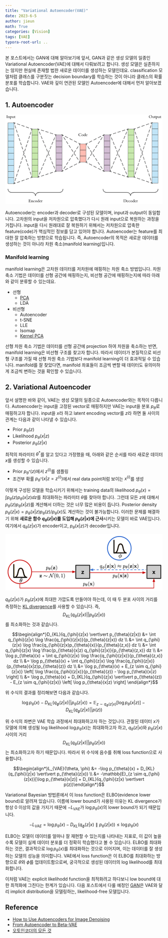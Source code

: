 ```yaml
---
title: "Variational Autoencoder(VAE)"
date: 2023-6-5
author: jieun
math: True
categories: [Vision]
tags: [VAE]
typora-root-url: ..
---
```


본 포스트에서는 GAN에 대해 알아보기에 앞서, GAN과 같은 생성 모델의 일종인 Variational Autoencoder(VAE)에 대해서 다뤄보려고 합니다. 생성 모델은 실존하지는 않지만 현실에 존재할 법한 새로운 데이터를 생성하는 모델인데요. classification 모델처럼 클래스를 구분짓는 decision boundary를 학습하는 것이 아니라 클래스의 확률 분포를 학습합니다. VAE와 깊이 연관된 모델인 Autoencoder에 대해서 먼저 알아보겠습니다.

## 1. Autoencoder

![](/assets/img/gan/ae.png)

Autoencoder는 encoder과 decoder로 구성된 모델이며, input과 output이 동일합니다. 고차원의 input을 저차원으로 압축했다가 다시 원래 input으로 복원하는 과정을 거칩니다. input을 다시 원래대로 잘 복원하기 위해서는 저차원으로 압축한 feature(code)가 핵심적인 정보를 담고 있어야 합니다. Autoencoder는 feature를 최대한 잘 압축하는 방향으로 학습됩니다. 즉, Autoencoder의 목적은 새로운 데이터를 생성하는 것이 아니라 차원 축소(manifold learning)입니다.

### Manifold learning

manifold learning은 고차원 데이터를 저차원에 매핑하는 차원 축소 방법입니다. 차원 축소 기법은 데이터를 선형 공간에 매핑하는지, 비선형 공간에 매핑하는지에 따라 아래와 같이 분류할 수 있는데요.

- 선형
  - [PCA](https://jieun121070.github.io/posts/PCA/)
  - LDA
- 비선형
  - Autoencoder
  - t-SNE
  - LLE
  - Isomap
  - [Kernel PCA](https://jieun121070.github.io/posts/Kernel-PCA/)

선형 차원 축소 기법은 데이터를 선형 공간에 projection 하여 차원을 축소하는 반면, manifold learning은 비선형 구조를 찾고자 합니다. 따라서 데이터가 본질적으로 비선형 구조를 가질 때 선형 차원 축소 기법보다 manifold learning이 더 효과적일 수 있습니다. manifold를 잘 찾았다면, manifold 좌표들이 조금씩 변할 때 데이터도 유의미하게 조금씩 변하는 것을 확인할 수 있습니다.

## 2. Variational Autoencoder

앞서 설명한 바와 같이, VAE는 생성 모델의 일종으로 Autoencoder와는 목적이 다릅니다. Autoencoder는 input을 고정된 vector로 매핑하지만 VAE는 input을 분포 $p_{\theta}$로 매핑하고자 합니다. input을 $x$라 하고 latent encoding vector를 $z$라 하면 둘 사이의 관계는 다음과 같이 나타낼 수 있습니다.

- Prior $p_{\theta}(z)$
- Likelihood $p_{\theta}(x \vert z)$
- Posterior $p_{\theta}(z \vert x)$

최적의 파라미터 $\theta^*$를 알고 있다고 가정했을 때, 아래와 같은 순서를 따라 새로운 데이터 $x$를 생성할 수 있습니다.

- Prior $p_{\theta^*}(z)$에서 $z^{(i)}$를 샘플링
- 조건부 확률 $p_{\theta^*}(x \vert z=z^{(i)})$에서 real data point처럼 보이는 $x^{(i)}$를 생성

이렇게 구성된 모델을 학습시키기 위해서는 training data의 likelihood $p_{\theta}(x)=\int{p_{\theta}(z)p_{\theta}(x \vert z)}dz$를 최대화하는 파라미터 $\theta$를 찾아야 합니다. 그런데 모든 $z$에 대해서 $p_{\theta}(z)p_{\theta}(x \vert z)$를 계산해서 더하는 것은 너무 많은 비용이 듭니다. Posterior density $p_{\theta}(z \vert x)=p_{\theta}(x \vert z)p_{\theta}(z)/p_{\theta}(x)$도 계산하는 것이 불가능합니다. 이러한 문제를 해결하기 위해 **새로운 함수 $q_{\theta}(z \vert x)$를 도입해 $p_{\theta}(z \vert x)$에 근사**시키는 모델이 바로 VAE입니다. 여기에서 $q_{\theta}(z \vert x)$가 encoder이고, $p_{\theta}(x \vert z)$가 decoder입니다.

![](/assets/img/gan/vae.png)



$q_{\theta}(z \vert x)$가 $p_{\theta}(z \vert x)$에 최대한 가깝도록 만들어야 하는데, 이 때 두 분포 사이의 거리를 측정하는 [KL divergence](https://jieun121070.github.io/posts/%EB%B6%84%ED%8F%AC-%EA%B0%84%EC%9D%98-%EA%B1%B0%EB%A6%AC%EB%A5%BC-%EC%B8%A1%EC%A0%95%ED%95%98%EB%8A%94-%EB%B0%A9%EB%B2%95%EB%93%A4/)를 사용할 수 있습니다. 즉, $$D_{KL}(q_{\theta}(z \vert x) \vert\vert p_{\theta}(z \vert x))$$를 최소화하는 것과 같습니다.

$$\begin{align*}D_{KL}(q_{\phi}(z|x) \vert\vert p_{\theta}(z|x)) &= \int q_{\phi}(z|x) \log \frac{q_{\phi}(z|x)}{p_{\theta}(z|x)} dz \\
&= \int q_{\phi}(z|x) \log \frac{q_{\phi}(z|x)p_{\theta}(x)}{p_{\theta}(z,x)} dz \\
&= \int q_{\phi}(z|x) \log \frac{p_{\theta}(x|z) q_{\phi}(z|x)}{p_{\theta}(z,x)} dz \\
&= \log p_{\theta}(x) + \int q_{\phi}(z|x) \log \frac{q_{\phi}(z|x)}{p_{\theta}(z,x)} dz \\
&= \log p_{\theta}(x) + \int q_{\phi}(z|x) \log \frac{q_{\phi}(z|x)}{p_{\theta}(x|z)p_{\theta}(z)} dz \\
&= \log p_{\theta}(x) + E_{z \sim q_{\phi}(z|x)} \left[ \log \frac{q_{\phi}(z|x)}{p_{\theta}(z)} - \log p_{\theta}(x|z) \right] \\
&= \log p_{\theta}(x) + D_{KL}(q_{\phi}(z|x) \vert\vert p_{\theta}(z)) - E_{z \sim q_{\phi}(z|x)} \left[ \log p_{\theta}(x|z) \right]
\end{align*}$$

위 수식의 결과를 정리해보면 다음과 같습니다.

$$\log p_{\theta}(x) - D_{KL}(q_{\phi}(z|x) \vert\vert p_{\theta}(z|x)) = \mathbb{E}_{z \sim q_{\phi}(z|x)}[\log p_{\theta}(x|z)] - D_{KL}(q_{\phi}(z|x) \vert\vert p(z))$$

위 수식의 좌변은 VAE 학습 과정에서 최대화하고자 하는 것입니다. 관찰된 데이터 $x$가 모델에 의해 생성될 log likelihood $\log p_{\theta}(x)$는 최대화하고자 하고, $q_{\theta}(z \vert x)$와 $p_{\theta}(z \vert x)$ 사이의 거리  $$D_{KL}(q_{\theta}(z \vert x) \vert\vert p_{\theta}(z \vert x))$$는 최소화하고자 하기 때문입니다. 따라서 위 수식에 음수를 취해 loss function으로 사용합니다.

$$\begin{align*}L_{VAE}(\theta, \phi) &= -\log p_{\theta}(x) + D_{KL}(q_{\phi}(z|x) \vert\vert p_{\theta}(z|x)) \\ &= -\mathbb{E}_{z \sim q_{\phi}(z|x)}[\log p_{\theta}(x|z)] + D_{KL}(q_{\phi}(z|x) \vert\vert p(z))\end{align*}$$

Variational Bayesian 방법론에서 이 loss function은 ELBO(evidence lower bound)로 알려져 있습니다. 이름에 lower bound가 사용된 이유는 KL divergence가 항상 0 이상의 값을 가지기 때문에 $-L_{VAE}$가 $\log p_{\theta}(x)$의 lower bound가 되기 때문입니다.

$$-L_{VAE} = \log p_{\theta}(x) - D_{KL}(q_{\phi}(z|x) \parallel p_{\theta}(z|x)) \leq \log p_{\theta}(x)$$

ELBO는 모델이 데이터를 얼마나 잘 재현할 수 있는지를 나타내는 지표로, 이 값이 높을수록 모델이 실제 데이터 분포를 더 정확히 학습했다고 볼 수 있습니다. ELBO를 최대화하는 것은, 결과적으로 $\log p_{\theta}(x)$를 최대화하는 것으로 이어지며, 이는 데이터를 잘 생성하는 모델의 성능을 의미합니다. VAE에서 loss function은 이 ELBO를 최대화하는 방향으로 $\theta$와 $\phi$를 업데이트함으로써, 궁극적으로 생성된 데이터의 log likelihood를 최대화합니다.

이처럼 VAE는 explicit likelihodd function을 최적화려고 하다보니 low bound에 대한 최적화에 그친다는 한계가 있습니다. 다음 포스트에서 다룰 예정인 [GAN](https://jieun121070.github.io/posts/Generative-Adversarial-Networks/)은 VAE와 달리 implicit distribution을 모델링하는, likelihood-free 모델입니다.

## Reference

- [How to Use Autoencoders for Image Denoising](https://www.omdena.com/blog/denoising-autoencoders)
- [From Autoencoder to Beta-VAE](https://lilianweng.github.io/posts/2018-08-12-vae/)
- [오토인코더의 모든 것](https://www.youtube.com/watch?v=o_peo6U7IRM)
